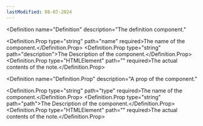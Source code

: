 ```yaml
---
lastModified: 08-07-2024
---
```


<script>
  import { Definition } from "$lib/components";
</script>


<Definition
  name="Definition"
  description="The definition component."
>
  <Definition.Prop type="string" path="name" required>The name of the component.</Definition.Prop>
  <Definition.Prop type="string" path="description">The Description of the component.</Definition.Prop>
  <Definition.Prop type="HTMLElement" path="<slot>" required>The actual contents of the note.</Definition.Prop>
</Definition>

<Definition
  name="Definition.Prop"
  description="A prop of the component."
>
  <Definition.Prop type="string" path="type" required>The name of the component.</Definition.Prop>
  <Definition.Prop type="string" path="path">The Description of the component.</Definition.Prop>
  <Definition.Prop type="HTMLElement" path="<slot>" required>The actual contents of the note.</Definition.Prop>
</Definition>
